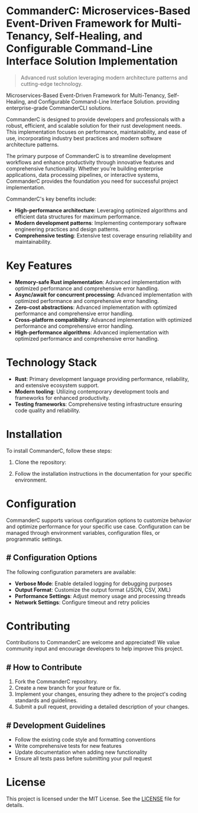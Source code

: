 <!-- fallback_CommanderC_20251003205422_56349 -->

# CommanderC: Microservices-Based Event-Driven Framework for Multi-Tenancy, Self-Healing, and Configurable Command-Line Interface Solution Implementation
> Advanced rust solution leveraging modern architecture patterns and cutting-edge technology.

Microservices-Based Event-Driven Framework for Multi-Tenancy, Self-Healing, and Configurable Command-Line Interface Solution. providing enterprise-grade CommanderCLI solutions.

CommanderC is designed to provide developers and professionals with a robust, efficient, and scalable solution for their rust development needs. This implementation focuses on performance, maintainability, and ease of use, incorporating industry best practices and modern software architecture patterns.

The primary purpose of CommanderC is to streamline development workflows and enhance productivity through innovative features and comprehensive functionality. Whether you're building enterprise applications, data processing pipelines, or interactive systems, CommanderC provides the foundation you need for successful project implementation.

CommanderC's key benefits include:

* **High-performance architecture**: Leveraging optimized algorithms and efficient data structures for maximum performance.
* **Modern development patterns**: Implementing contemporary software engineering practices and design patterns.
* **Comprehensive testing**: Extensive test coverage ensuring reliability and maintainability.

# Key Features

* **Memory-safe Rust implementation**: Advanced implementation with optimized performance and comprehensive error handling.
* **Async/await for concurrent processing**: Advanced implementation with optimized performance and comprehensive error handling.
* **Zero-cost abstractions**: Advanced implementation with optimized performance and comprehensive error handling.
* **Cross-platform compatibility**: Advanced implementation with optimized performance and comprehensive error handling.
* **High-performance algorithms**: Advanced implementation with optimized performance and comprehensive error handling.

# Technology Stack

* **Rust**: Primary development language providing performance, reliability, and extensive ecosystem support.
* **Modern tooling**: Utilizing contemporary development tools and frameworks for enhanced productivity.
* **Testing frameworks**: Comprehensive testing infrastructure ensuring code quality and reliability.

# Installation

To install CommanderC, follow these steps:

1. Clone the repository:


2. Follow the installation instructions in the documentation for your specific environment.

# Configuration

CommanderC supports various configuration options to customize behavior and optimize performance for your specific use case. Configuration can be managed through environment variables, configuration files, or programmatic settings.

## # Configuration Options

The following configuration parameters are available:

* **Verbose Mode**: Enable detailed logging for debugging purposes
* **Output Format**: Customize the output format (JSON, CSV, XML)
* **Performance Settings**: Adjust memory usage and processing threads
* **Network Settings**: Configure timeout and retry policies

# Contributing

Contributions to CommanderC are welcome and appreciated! We value community input and encourage developers to help improve this project.

## # How to Contribute

1. Fork the CommanderC repository.
2. Create a new branch for your feature or fix.
3. Implement your changes, ensuring they adhere to the project's coding standards and guidelines.
4. Submit a pull request, providing a detailed description of your changes.

## # Development Guidelines

* Follow the existing code style and formatting conventions
* Write comprehensive tests for new features
* Update documentation when adding new functionality
* Ensure all tests pass before submitting your pull request

# License

This project is licensed under the MIT License. See the [LICENSE](https://github.com/Nurulika/CommanderC/blob/main/LICENSE) file for details.
